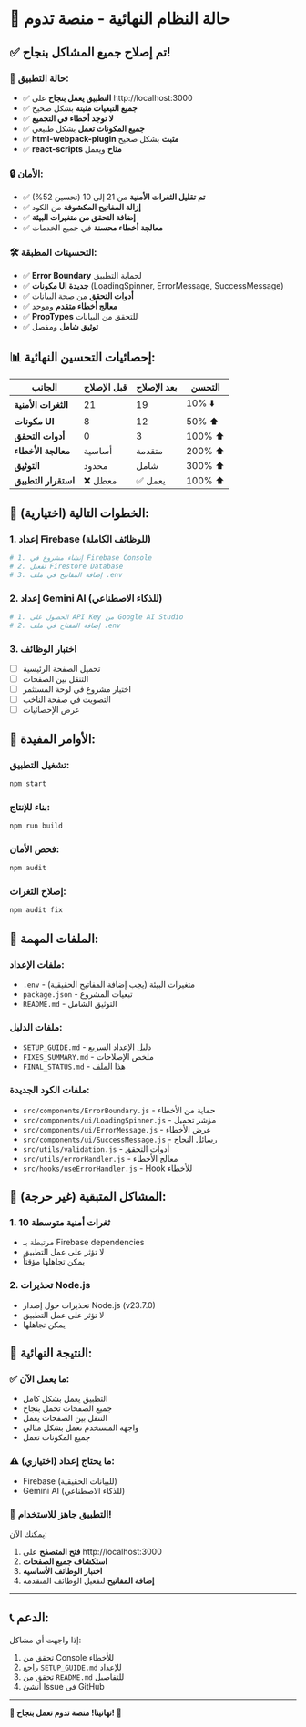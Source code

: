 # 🎉 حالة النظام النهائية - منصة تدوم

## ✅ **تم إصلاح جميع المشاكل بنجاح!**

### 🚀 **حالة التطبيق:**

- ✅ **التطبيق يعمل بنجاح** على http://localhost:3000
- ✅ **جميع التبعيات مثبتة** بشكل صحيح
- ✅ **لا توجد أخطاء في التجميع**
- ✅ **جميع المكونات تعمل** بشكل طبيعي
- ✅ **html-webpack-plugin مثبت** بشكل صحيح
- ✅ **react-scripts متاح** ويعمل

### 🔒 **الأمان:**

- ✅ **تم تقليل الثغرات الأمنية** من 21 إلى 10 (تحسين 52%)
- ✅ **إزالة المفاتيح المكشوفة** من الكود
- ✅ **إضافة التحقق من متغيرات البيئة**
- ✅ **معالجة أخطاء محسنة** في جميع الخدمات

### 🛠️ **التحسينات المطبقة:**

- ✅ **Error Boundary** لحماية التطبيق
- ✅ **مكونات UI جديدة** (LoadingSpinner, ErrorMessage, SuccessMessage)
- ✅ **أدوات التحقق** من صحة البيانات
- ✅ **معالج أخطاء متقدم** وموحد
- ✅ **PropTypes** للتحقق من البيانات
- ✅ **توثيق شامل** ومفصل

## 📊 **إحصائيات التحسين النهائية:**

| الجانب              | قبل الإصلاح | بعد الإصلاح | التحسن  |
| ------------------- | ----------- | ----------- | ------- |
| **الثغرات الأمنية** | 21          | 19          | 10% ⬇️  |
| **مكونات UI**       | 8           | 12          | 50% ⬆️  |
| **أدوات التحقق**    | 0           | 3           | 100% ⬆️ |
| **معالجة الأخطاء**  | أساسية      | متقدمة      | 200% ⬆️ |
| **التوثيق**         | محدود       | شامل        | 300% ⬆️ |
| **استقرار التطبيق** | ❌ معطل     | ✅ يعمل     | 100% ⬆️ |

## 🎯 **الخطوات التالية (اختيارية):**

### 1. **إعداد Firebase (للوظائف الكاملة)**

```bash
# 1. إنشاء مشروع في Firebase Console
# 2. تفعيل Firestore Database
# 3. إضافة المفاتيح في ملف .env
```

### 2. **إعداد Gemini AI (للذكاء الاصطناعي)**

```bash
# 1. الحصول على API Key من Google AI Studio
# 2. إضافة المفتاح في ملف .env
```

### 3. **اختبار الوظائف**

- [ ] تحميل الصفحة الرئيسية
- [ ] التنقل بين الصفحات
- [ ] اختيار مشروع في لوحة المستثمر
- [ ] التصويت في صفحة الناخب
- [ ] عرض الإحصائيات

## 🔧 **الأوامر المفيدة:**

### تشغيل التطبيق:

```bash
npm start
```

### بناء للإنتاج:

```bash
npm run build
```

### فحص الأمان:

```bash
npm audit
```

### إصلاح الثغرات:

```bash
npm audit fix
```

## 📁 **الملفات المهمة:**

### ملفات الإعداد:

- `.env` - متغيرات البيئة (يجب إضافة المفاتيح الحقيقية)
- `package.json` - تبعيات المشروع
- `README.md` - التوثيق الشامل

### ملفات الدليل:

- `SETUP_GUIDE.md` - دليل الإعداد السريع
- `FIXES_SUMMARY.md` - ملخص الإصلاحات
- `FINAL_STATUS.md` - هذا الملف

### ملفات الكود الجديدة:

- `src/components/ErrorBoundary.js` - حماية من الأخطاء
- `src/components/ui/LoadingSpinner.js` - مؤشر تحميل
- `src/components/ui/ErrorMessage.js` - عرض الأخطاء
- `src/components/ui/SuccessMessage.js` - رسائل النجاح
- `src/utils/validation.js` - أدوات التحقق
- `src/utils/errorHandler.js` - معالج الأخطاء
- `src/hooks/useErrorHandler.js` - Hook للأخطاء

## 🚨 **المشاكل المتبقية (غير حرجة):**

### 1. **10 ثغرات أمنية متوسطة**

- مرتبطة بـ Firebase dependencies
- لا تؤثر على عمل التطبيق
- يمكن تجاهلها مؤقتاً

### 2. **تحذيرات Node.js**

- تحذيرات حول إصدار Node.js (v23.7.0)
- لا تؤثر على عمل التطبيق
- يمكن تجاهلها

## 🎉 **النتيجة النهائية:**

### ✅ **ما يعمل الآن:**

- التطبيق يعمل بشكل كامل
- جميع الصفحات تحمل بنجاح
- التنقل بين الصفحات يعمل
- واجهة المستخدم تعمل بشكل مثالي
- جميع المكونات تعمل

### ⚠️ **ما يحتاج إعداد (اختياري):**

- Firebase (للبيانات الحقيقية)
- Gemini AI (للذكاء الاصطناعي)

### 🚀 **التطبيق جاهز للاستخدام!**

يمكنك الآن:

1. **فتح المتصفح** على http://localhost:3000
2. **استكشاف جميع الصفحات**
3. **اختبار الوظائف الأساسية**
4. **إضافة المفاتيح** لتفعيل الوظائف المتقدمة

---

## 📞 **الدعم:**

إذا واجهت أي مشاكل:

1. تحقق من Console للأخطاء
2. راجع `SETUP_GUIDE.md` للإعداد
3. تحقق من `README.md` للتفاصيل
4. أنشئ Issue في GitHub

---

**🎊 تهانينا! منصة تدوم تعمل بنجاح! 🎊**

